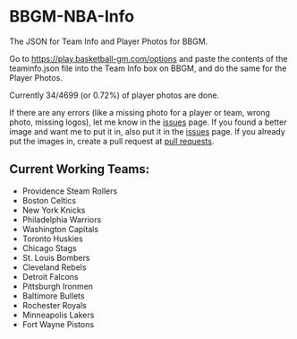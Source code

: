 # BBGM-NBA-Info
The JSON for Team Info and Player Photos for BBGM.

Go to https://play.basketball-gm.com/options and paste the contents of the teaminfo.json file into the Team Info box on BBGM, and do the same for the Player Photos.

Currently 34/4699 (or 0.72%) of player photos are done.

If there are any errors (like a missing photo for a player or team, wrong photo, missing logos), let me know in the [issues](https://github.com/mamamia5x/BBGM-NBA-Info/issues) page. If you found a better image and want me to put it in, also put it in the [issues](https://github.com/mamamia5x/BBGM-NBA-Info/issues) page. If you already put the images in, create a pull request at [pull requests](https://github.com/mamamia5x/BBGM-NBA-Info/pulls).

## Current Working Teams:
* Providence Steam Rollers
* Boston Celtics
* New York Knicks
* Philadelphia Warriors
* Washington Capitals
* Toronto Huskies
* Chicago Stags
* St. Louis Bombers
* Cleveland Rebels
* Detroit Falcons
* Pittsburgh Ironmen
* Baltimore Bullets
* Rochester Royals
* Minneapolis Lakers
* Fort Wayne Pistons
